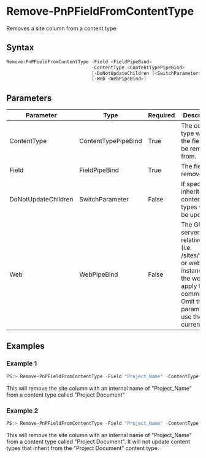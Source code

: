 # Remove-PnPFieldFromContentType
Removes a site column from a content type
## Syntax
```powershell
Remove-PnPFieldFromContentType -Field <FieldPipeBind>
                               -ContentType <ContentTypePipeBind>
                               [-DoNotUpdateChildren [<SwitchParameter>]]
                               [-Web <WebPipeBind>]
```


## Parameters
Parameter|Type|Required|Description
---------|----|--------|-----------
|ContentType|ContentTypePipeBind|True|The content type where the field is to be removed from.|
|Field|FieldPipeBind|True|The field to remove.|
|DoNotUpdateChildren|SwitchParameter|False|If specified, inherited content types will not be updated.|
|Web|WebPipeBind|False|The GUID, server relative url (i.e. /sites/team1) or web instance of the web to apply the command to. Omit this parameter to use the current web.|
## Examples

### Example 1
```powershell
PS:> Remove-PnPFieldFromContentType -Field "Project_Name" -ContentType "Project Document"
```
This will remove the site column with an internal name of "Project_Name" from a content type called "Project Document"

### Example 2
```powershell
PS:> Remove-PnPFieldFromContentType -Field "Project_Name" -ContentType "Project Document" -DoNotUpdateChildren
```
This will remove the site column with an internal name of "Project_Name" from a content type called "Project Document". It will not update content types that inherit from the "Project Document" content type.
